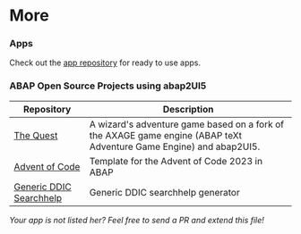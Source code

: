 # More

### Apps

Check out the <i class="fa-brands fa-github"></i> [app repository](https://github.com/abap2UI5-apps) for ready to use apps.

### ABAP Open Source Projects using abap2UI5
|  Repository | Description |
| ------------- | ------------- |
| [The Quest](https://github.com/nomssi/axage)  | A wizard's adventure game based on a fork of the AXAGE game engine (ABAP teXt Adventure Game Engine) and abap2UI5.  |
| [Advent of Code](https://github.com/joltdx/abap-advent-2023-template) | Template for the Advent of Code 2023 in ABAP  |
| [Generic DDIC Searchhelp](https://github.com/axelmohnen/a2UI5-generic_search_hlp) | Generic DDIC searchhelp generator  |


 _Your app is not listed her? Feel free to send a PR and extend this file!_
